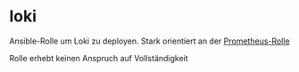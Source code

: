 # loki
Ansible-Rolle um Loki zu deployen. Stark orientiert an der [Prometheus-Rolle](https://github.com/cloudpunks/prometheus)

Rolle erhebt keinen Anspruch auf Vollständigkeit